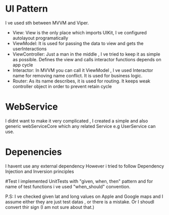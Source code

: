 # UI Pattern
I ve used sth between MVVM and Viper. 
- View: View is the only place which imports UIKit, I ve configured autolayout programatically
- ViewModel: It is used for passing the data to view and gets the userInteractions
- ViewController: Just a man in the middle , I ve tried to keep it as simple as possible. Defines the view and calls interactor functions depends on app cycle
- Interactor: In MVVM you can call it ViewModel , I ve used Interactor name for removing name conflict. It is used for business logic.
- Router: As its name describes, it is used for routing. It keeps weak controller object in order to prevent retain cycle

# WebService
I didnt want to make it very complicated , I created a simple and also generic webServiceCore which any related Service e.g UserService can use.

# Depenencies
I havent use any external dependency
However i tried to follow Dependency Injection and Inversion principles

#Test
I implemented UnitTests with "given, when, then" pattern and for name of test functions i ve used "when_should" convention.

P.S: I ve checked given lat and long values on Apple and Google maps and I assume either they are just test datas , or there is a mistake.
Or I shoudl convert thir sign (I am not sure about that.)

